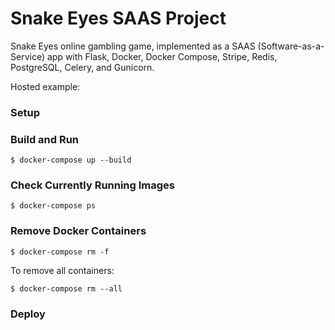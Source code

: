# Snake Eyes SAAS Project

Snake Eyes online gambling game, implemented as a SAAS (Software-as-a-Service) app with Flask, Docker, Docker Compose, Stripe, Redis, PostgreSQL, Celery, and Gunicorn.

Hosted example:

### Setup

### Build and Run

    $ docker-compose up --build

### Check Currently Running Images

    $ docker-compose ps

### Remove Docker Containers

    $ docker-compose rm -f

To remove all containers:

    $ docker-compose rm --all

### Deploy

